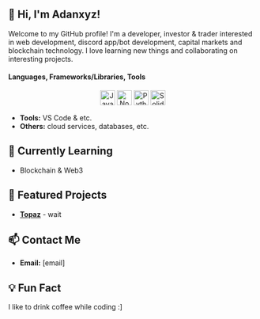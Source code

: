 ## 👋 Hi, I'm Adanxyz!
Welcome to my GitHub profile! I'm a developer, investor & trader interested in web development, discord app/bot development, capital markets and blockchain technology. I love learning new things and collaborating on interesting projects.

#### Languages, Frameworks/Libraries, Tools

<div align="center">
	<img width="30" src="https://raw.githubusercontent.com/marwin1991/profile-technology-icons/refs/heads/main/icons/javascript.png" alt="JavaScript" title="JavaScript"/>
	<img width="30" src="https://raw.githubusercontent.com/marwin1991/profile-technology-icons/refs/heads/main/icons/node_js.png" alt="Node.js" title="Node.js"/>
	<img width="30" src="https://raw.githubusercontent.com/marwin1991/profile-technology-icons/refs/heads/main/icons/python.png" alt="Python" title="Python"/>
	<img width="30" src="https://raw.githubusercontent.com/marwin1991/profile-technology-icons/refs/heads/main/icons/solidity.png" alt="Solidity" title="Solidity"/>
</div>

- **Tools:**
VS Code & etc.
- **Others:**
cloud services, databases, etc.

## 🌱 Currently Learning
- Blockchain & Web3

## 📂 Featured Projects
- **[Topaz](https://github.com/Adan-xyz/Topaz)** - wait

## 📫 Contact Me
- **Email:** [email]

## 💡 Fun Fact
I like to drink coffee while coding :]
